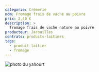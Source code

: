 ```yaml
---
categorie: Crèmerie
nom: Fromage frais de vache au poivre
prix: 2,40 €
description: >
  fromage frais de vache nature au poivre
producteur: Jarouilles
contrats: produits-laitiers
tags: 
  - produit laitier
  - fromage
---
```


![photo du yahourt](fromage-frais.jpg)